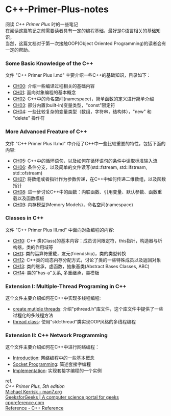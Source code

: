 # C++-Primer-Plus-notes
阅读 *C++ Primer Plus* 时的一些笔记  
在阅读这篇笔记之前需要读者具有一定的编程基础，最好是C语言相关的基础知识，  
当然，这篇文档对于第一次接触OOP(Object Oriented Programming)的读者会有一定的帮助。
### Some Basic Knowledge of the C++  
文件 "C++ Primer Plus I.md" 主要介绍一些C++的基础知识，目录如下：
- [CH00](./C++%20Primer%20Plus.%20I.md#ch00): 介绍一些编译过程相关的基础内容
- [CH01](./C++%20Primer%20Plus.%20I.md#ch01): 面向对象编程的基本概念
- [CH02](./C++%20Primer%20Plus.%20I.md#ch02): C++中的命名空间(namespace)，简单函数的定义进行简单介绍
- [CH03](./C++%20Primer%20Plus.%20I.md#ch03): 部分内置(built-in)变量类型，"const"限定符 
- [CH04](./C++%20Primer%20Plus.%20I.md#ch04): 一些比较复杂的变量类型（数组，字符串，结构体），"new" 和 "delete" 操作符
### More Advanced Freature of C++
文件 "C++ Primer Plus II.md" 中介绍了C++中一些比较重要的特性，包括下面的内容:
- [CH05](./C++%20Primer%20Plus.%20II.md#ch05): C++中的循环语句，以及如何在循环语句的条件中读取标准输入流  
- [CH06](./C++%20Primer%20Plus.%20II.md#ch06): 条件分支，以及简单的文件读写(std::fstream, std::ifstream, std::ofstream)
- [CH07](./C++%20Primer%20Plus.%20II.md#ch07): 将数组或者指针作为参数传递，在C++中如何传递二维数组，以及函数指针
- [CH08](./C++%20Primer%20Plus.%20II.md#ch08): 进一步讨论C++中的函数：内联函数、引用变量、默认参数、函数重载以及函数模板
- [CH09](./C++%20Primer%20Plus.%20II.md#ch09): 内存模型(Memory Models)，命名空间(namespace)
### Classes in C++
文件 "C++ Primer Plus III.md" 中面向对象编程的内容:
- [CH10](./C++%20Primer%20Plus.%20III.md#ch10): C++ 类(Class)的基本内容：成员访问限定符，this指针，构造器与析构器，类的作用域等
- [CH11](./C++%20Primer%20Plus.%20III.md#ch11): 类的运算符重载，友元(friendship)，类的类型转换
- [CH12](./C++%20Primer%20Plus.%20III.md#ch12): C++类的动态内存分配方式，讨论了类的一些特殊成员以及返回对象
- [CH13](./C++%20Primer%20Plus.%20III.md#ch13): 类的继承，虚函数，抽象基类(Abstract Bases Classes, ABC)
- [CH14](./C++%20Primer%20Plus.%20III.md#ch14): 类的"has-a"关系, 多重继承，类模板
  
### Extension I: Multiple-Thread Programing in C++  
这个文件主要介绍如何在C++中实现多线程编程:  
- [create mutiple threads](./Extension%20I-Mutiple%20Thread%20Programming%20in%20C%2B%2B.md#create_thread): 介绍"pthread.h"库文件，这个库文件中提供了一些过程化的多线程方法    
- [thread class](./Extension%20I-Mutiple%20Thread%20Programming%20in%20C%2B%2B.md#thread_class): 使用"std::thread"类实现OOP风格的多线程编程
  
### Extension II: C++ Network Programming
这个文件主要介绍如何在C++中进行网络编程：
- [Introduction](./Extension%20II:%20C++%20Network%20Programming.md#introduction): 网络编程中的一些基本概念  
- [Socket Programming](./Extension%20II:%20C++%20Network%20Programming.md#socket): 简述套接字编程  
- [Implementation](./Extension%20II:%20C++%20Network%20Programming.md#implementation): 实现套接字编程的一个实例  
  
ref.  
*C++ Primer Plus, 5th edition*  
[Michael Kerrisk - man7.org](https://man7.org/index.html)  
[GeeksforGeeks | A computer science portal for geeks](https://www.geeksforgeeks.org/)  
[cppreference.com](https://en.cppreference.com/w/)  
[Reference - C++ Reference](http://www.cplusplus.com/reference/)
